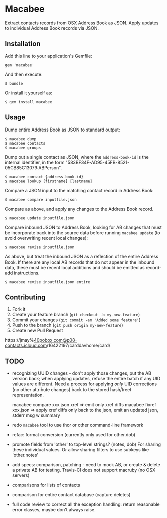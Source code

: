 # Macabee

Extract contacts records from OSX Address Book as JSON. Apply updates to individual Address Book records via JSON.

## Installation

Add this line to your application's Gemfile:

    gem 'macabee'

And then execute:

    $ bundle

Or install it yourself as:

    $ gem install macabee

## Usage

Dump entire Address Book as JSON to standard output:

    $ macabee dump
    $ macabee contacts
    $ macabee groups

Dump out a single contact as JSON, where the `address-book-id` is the internal identifier, in the form "583BF34F-AD95-45FB-8521-05CB85C13079:ABPerson".

    $ macabee contact {address-book-id}
    $ macabee lookup [firstname] [lastname]

Compare a JSON input to the matching contact record in Address Book:

    $ macabee compare inputfile.json

Compare as above, and apply any changes to the Address Book record.

    $ macabee update inputfile.json

Compare inbound JSON to Address Book, looking for AB changes that must be incorporate back into the source data before running `macabee update` (to avoid overwriting recent local changes):

    $ macabee revise inputfile.json

As above, but treat the inbound JSON as a reflection of the entire Address Book. If there are any local AB records that do not appear in the inbound data, these must be recent local additions and should be emitted as record-add instructions.

    $ macabee revise inputfile.json entire

## Contributing

1. Fork it
2. Create your feature branch (`git checkout -b my-new-feature`)
3. Commit your changes (`git commit -am 'Added some feature'`)
4. Push to the branch (`git push origin my-new-feature`)
5. Create new Pull Request

https://jmay%40pobox.com@p08-contacts.icloud.com/16422197/carddavhome/card/

## TODO

* recognizing UUID changes - don't apply those changes, put the AB version back; when applying updates, refuse the entire batch if any UID values are different. Need a process for applying *only* UID corrections (no other attribute changes) back to the stored hash/treet representation.

  macabee compare xxx.json xref => emit only xref diffs
  macabee fixref xxx.json => apply xref diffs only back to the json, emit an updated json, stderr msg w summary

* redo `macabee` tool to use thor or other command-line framework
* refac: format conversion (currently only used for other.dob)
* promote fields from 'other' to top-level strings? (notes, dob) For sharing these individual values. Or allow sharing filters to use subkeys like 'other.notes'
* add specs: comparison, patching - need to mock AB, or create & delete a private AB for testing. Travis-CI does not support macruby (no OSX servers)
* comparisons for lists of contacts
* comparison for entire contact database (capture deletes)
* full code review to correct all the exception handling: return reasonable error classes, maybe don't always raise.
